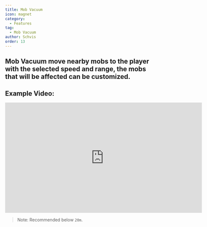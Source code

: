 ```yaml
---
title: Mob Vacuum
icon: magnet
category:
  - Features
tag:
  - Mob Vacuum
author: Schvis
order: 13
---
```


## Mob Vacuum move nearby mobs to the player with the selected speed and range, the mobs that will be affected can be customized.

## Example Video:

<div class="iframe-container"><iframe width="640" height="360" src="https://www.youtube.com/embed/KNzVgG_V10I?list=PL5eI1Tb64p56g27qfYk7VuFTz4FK6YrKa" title="Korepi - Mob Vacuum" frameborder="0" allow="accelerometer; autoplay; clipboard-write; encrypted-media; gyroscope; picture-in-picture; web-share" allowfullscreen></iframe></div>

> Note: Recommended below `20m`.
